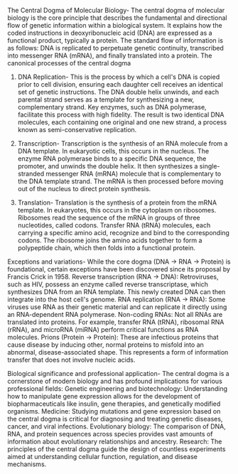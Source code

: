 The Central Dogma of Molecular Biology-
The central dogma of molecular biology is the core principle that describes the fundamental and directional flow of genetic information within a biological system. It explains how the coded instructions in deoxyribonucleic acid (DNA) are expressed as a functional product, typically a protein. 
The standard flow of information is as follows: DNA is replicated to perpetuate genetic continuity, transcribed into messenger RNA (mRNA), and finally translated into a protein.
The canonical processes of the central dogma

1. DNA Replication-
This is the process by which a cell's DNA is copied prior to cell division, ensuring each daughter cell receives an identical set of genetic instructions. 
The DNA double helix unwinds, and each parental strand serves as a template for synthesizing a new, complementary strand.
Key enzymes, such as DNA polymerase, facilitate this process with high fidelity.
The result is two identical DNA molecules, each containing one original and one new strand, a process known as semi-conservative replication.

2. Transcription-
Transcription is the synthesis of an RNA molecule from a DNA template. In eukaryotic cells, this occurs in the nucleus. 
The enzyme RNA polymerase binds to a specific DNA sequence, the promoter, and unwinds the double helix.
It then synthesizes a single-stranded messenger RNA (mRNA) molecule that is complementary to the DNA template strand.
The mRNA is then processed before moving out of the nucleus to direct protein synthesis.

3. Translation-
Translation is the synthesis of a protein from the mRNA template. In eukaryotes, this occurs in the cytoplasm on ribosomes. 
Ribosomes read the sequence of the mRNA in groups of three nucleotides, called codons.
Transfer RNA (tRNA) molecules, each carrying a specific amino acid, recognize and bind to the corresponding codons.
The ribosome joins the amino acids together to form a polypeptide chain, which then folds into a functional protein.
 
Exceptions and variations-
While the core dogma (DNA → RNA → Protein) is foundational, certain exceptions have been discovered since its proposal by Francis Crick in 1958.
Reverse transcription (RNA → DNA): Retroviruses, such as HIV, possess an enzyme called reverse transcriptase, which synthesizes DNA from an RNA template. This newly created DNA can then integrate into the host cell's genome.
RNA replication (RNA → RNA): Some viruses use RNA as their genetic material and can replicate it directly using an RNA-dependent RNA polymerase.
Non-coding RNAs: Not all RNAs are translated into proteins. For example, transfer RNA (tRNA), ribosomal RNA (rRNA), and microRNA (miRNA) perform critical functions as RNA molecules.
Prions (Protein → Protein): These are infectious proteins that cause disease by inducing other, normal proteins to misfold into an abnormal, disease-associated shape. This represents a form of information transfer that does not involve nucleic acids. 

Biological significance and professional application-
The central dogma is a cornerstone of modern biology and has profound implications for various professional fields:
Genetic engineering and biotechnology: Understanding how to manipulate gene expression allows for the development of biopharmaceuticals like insulin, gene therapies, and genetically modified organisms.
Medicine: Studying mutations and gene expression based on the central dogma is critical for diagnosing and treating genetic diseases, cancer, and viral infections.
Evolutionary biology: The comparison of DNA, RNA, and protein sequences across species provides vast amounts of information about evolutionary relationships and ancestry.
Research: The principles of the central dogma guide the design of countless experiments aimed at understanding cellular function, regulation, and disease mechanisms.

